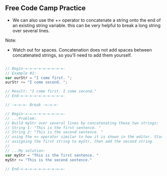 ## Free Code Camp Practice

- We can also use the += operator to concatenate a string onto the end of an
existing string variable. this can be very helpful to break a long string over
several lines. 

Note:
- Watch out for spaces. Concatenation does not add spaces between concatenated
strings, so you'll need to add them yourself. 


```JavaScript

// Begin-=-=-=-=-=-=-=-=-=-
// Example #1:
var ourStr = "I come first. ";
ourStr += "I come second. ";

// Result: "I come first. I come second."
// End-=-=-=-=-=-=-=-=-=-=-

// -=-=-=- Break -=-=-=-

// Begin-=-=-=-=-=-=-=-=-=-
// ...Problem: 
// Build myStr over several lines by concatenating these two strings:
// String 1: "This is the first sentence. "
// String 2: "This is the second sentence. "
// using the += operator similar to how it is shown in the editor. Start by
// assigning the first string to myStr, then add the second string.
//
// ...My solution:
var myStr = "This is the first sentence. "
myStr += "This is the second sentence."

// End-=-=-=-=-=-=-=-=-=-=-


```